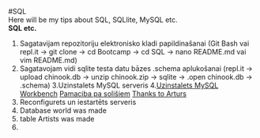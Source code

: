 #SQL  
Here will be my tips about SQL, SQLlite, MySQL etc.  
**SQL etc.**

1. Sagatavijam repozitoriju elektronisko kladi papildinašanai (Git Bash vai repl.it -> git clone -> cd Bootcamp -> 
cd SQL -> nano README.md vai vim README.md)
2. Sagatavojam vidi sqlite testa datu bāzes .schema aplukošanai
(repl.it -> upload chinook.db -> unzip chinook.zip -> sqlite -> .open chinook.db -> .schema)
3.Uzinstalets MySQL serveris
4.[Uzinstalets MySQL Workbench](https://dev.mysql.com/downloads/workbench/)
  [Pamaciba pa solišiem](https://dev.mysql.com/doc/refman/8.0/en/windows-installation.html)
  [Thanks to Arturs](https://www.onlinetutorialspoint.com/mysql/install-mysql-on-windows-10-step-by-step.html)
5. Reconfigurets un iestartēts serveris
6. Database world was made 
7. table Artists was made
8.
